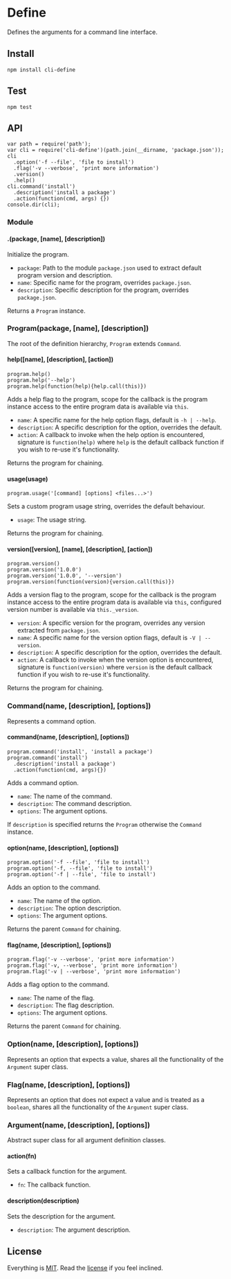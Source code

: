 # Define

Defines the arguments for a command line interface.

## Install

```
npm install cli-define
```

## Test

```
npm test
```

## API

```
var path = require('path');
var cli = require('cli-define')(path.join(__dirname, 'package.json'));
cli
  .option('-f --file', 'file to install')
  .flag('-v --verbose', 'print more information')
  .version()
  .help()
cli.command('install')
  .description('install a package')
  .action(function(cmd, args) {})
console.dir(cli);
```

### Module

#### .(package, [name], [description])

Initialize the program.

* `package`: Path to the module `package.json` used to extract default program version and description.
* `name`: Specific name for the program, overrides `package.json`.
* `description`: Specific description for the program, overrides `package.json`.

Returns a `Program` instance.

### Program(package, [name], [description])

The root of the definition hierarchy, `Program` extends `Command`.

#### help([name], [description], [action])

```
program.help()
program.help('--help')
program.help(function(help){help.call(this)})
```

Adds a help flag to the program, scope for the callback is the program instance access to the entire program data is available via `this`.

* `name`: A specific name for the help option flags, default is `-h | --help`.
* `description`: A specific description for the option, overrides the default.
* `action`: A callback to invoke when the help option is encountered, signature is `function(help)` where `help` is the default callback function if you wish to re-use it's functionality.

Returns the program for chaining.

#### usage(usage)

```
program.usage('[command] [options] <files...>')
```

Sets a custom program usage string, overrides the default behaviour. 

* `usage`: The usage string.

Returns the program for chaining.

#### version([version], [name], [description], [action])

```
program.version()
program.version('1.0.0')
program.version('1.0.0', '--version')
program.version(function(version){version.call(this)})
```

Adds a version flag to the program, scope for the callback is the program instance access to the entire program data is available via `this`, configured version number is available via `this._version`.

* `version`: A specific version for the program, overrides any version extracted from `package.json`.
* `name`: A specific name for the version option flags, default is `-V | --version`.
* `description`: A specific description for the option, overrides the default.
* `action`: A callback to invoke when the version option is encountered, signature is `function(version)` where `version` is the default callback function if you wish to re-use it's functionality.

Returns the program for chaining.

### Command(name, [description], [options])

Represents a command option.

#### command(name, [description], [options])

```
program.command('install', 'install a package')
program.command('install')
  .description('install a package')
  .action(function(cmd, args){})
```

Adds a command option.

* `name`: The name of the command.
* `description`: The command description.
* `options`: The argument options.

If `description` is specified returns the `Program` otherwise the `Command` instance.

#### option(name, [description], [options])

```
program.option('-f --file', 'file to install')
program.option('-f, --file', 'file to install')
program.option('-f | --file', 'file to install')
```

Adds an option to the command.

* `name`: The name of the option.
* `description`: The option description.
* `options`: The argument options.

Returns the parent `Command` for chaining.

#### flag(name, [description], [options])

```
program.flag('-v --verbose', 'print more information')
program.flag('-v, --verbose', 'print more information')
program.flag('-v | --verbose', 'print more information')
```

Adds a flag option to the command.

* `name`: The name of the flag.
* `description`: The flag description.
* `options`: The argument options.

Returns the parent `Command` for chaining.

### Option(name, [description], [options])

Represents an option that expects a value, shares all the functionality of the `Argument` super class.

### Flag(name, [description], [options])

Represents an option that does not expect a value and is treated as a `boolean`, shares all the functionality of the `Argument` super class.

### Argument(name, [description], [options])

Abstract super class for all argument definition classes.

#### action(fn)

Sets a callback function for the argument.

* `fn`: The callback function.

#### description(description)

Sets the description for the argument.

* `description`: The argument description.

## License

Everything is [MIT](http://en.wikipedia.org/wiki/MIT_License). Read the [license](/LICENSE) if you feel inclined.
